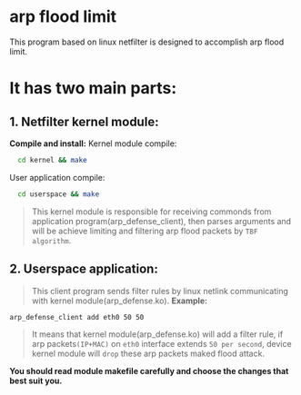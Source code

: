 # arp flood limit 
This program based on linux netfilter is designed to accomplish arp flood limit.

# It has two main parts:
## 1. Netfilter kernel module:
**Compile and install:**
Kernel module compile: 
```Bash
  cd kernel && make
```
User application compile:
```Bash
  cd userspace && make
```
> This kernel module is responsible for receiving commonds from application program(arp_defense_client), then parses arguments and will be achieve limiting and filtering arp flood packets by `TBF algorithm`.
   
## 2. Userspace application:
> This client program sends filter rules by linux netlink communicating with kernel module(arp_defense.ko). 
**Example:**
   ```Bash
   arp_defense_client add eth0 50 50
   ```
> It means that kernel module(arp_defense.ko) will add a filter rule, if arp packets`(IP+MAC)` on `eth0` interface extends `50 per second`, device kernel module will `drop` these arp packets maked flood attack.  

**You should read module makefile carefully and choose the changes that best suit you.**
